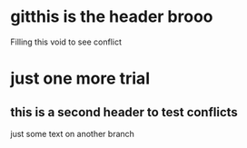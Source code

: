 # gitthis is the header brooo
Filling this void to see conflict
# just one more trial
## this is a second header to test conflicts
just some text on another branch